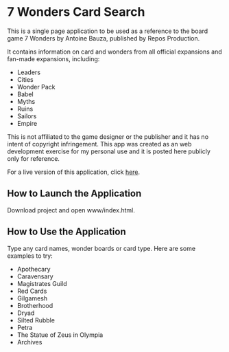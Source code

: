# 7 Wonders Card Search

This is a single page application to be used as a reference to the board game 7 Wonders by Antoine Bauza, published by Repos Production.

It contains information on card and wonders from all official expansions and fan-made expansions, including:
- Leaders
- Cities 
- Wonder Pack
- Babel
- Myths
- Ruins
- Sailors
- Empire

This is not affiliated to the game designer or the publisher and it has no intent of copyright infringement. This app was created as an web development exercise for my personal use and it is posted here publicly only for reference. 

For a live version of this application, click [here](https://kavispires.github.io/7wcardsearch).

## How to Launch the Application

Download project and open www/index.html.

## How to Use the Application

Type any card names, wonder boards or card type. Here are some examples to try:
- Apothecary
- Caravensary
- Magistrates Guild
- Red Cards
- Gilgamesh
- Brotherhood
- Dryad
- Silted Rubble
- Petra
- The Statue of Zeus in Olympia
- Archives
